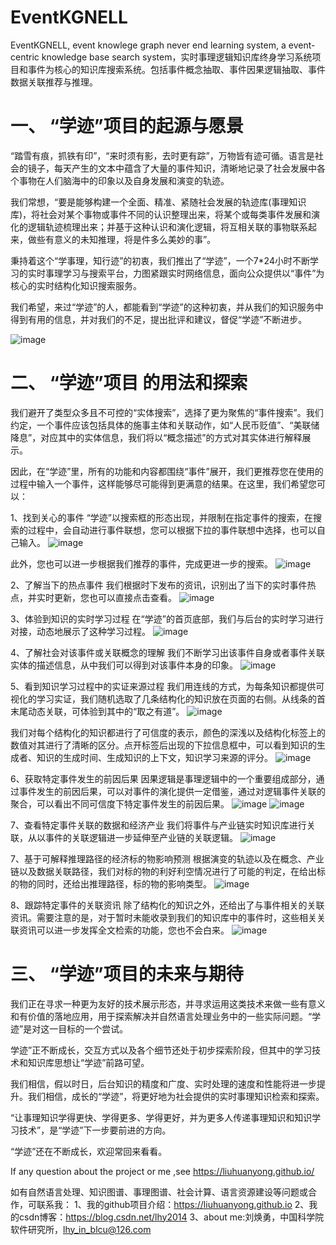 # EventKGNELL
EventKGNELL, event knowlege graph never end learning system, a event-centric knowledge base search system，实时事理逻辑知识库终身学习系统项目和事件为核心的知识库搜索系统。包括事件概念抽取、事件因果逻辑抽取、事件数据关联推荐与推理。


# 一、 “学迹”项目的起源与愿景
“踏雪有痕，抓铁有印”，“来时须有影，去时更有踪”，万物皆有迹可循。语言是社会的镜子，每天产生的文本中蕴含了大量的事件知识，清晰地记录了社会发展中各个事物在人们脑海中的印象以及自身发展和演变的轨迹。

我们常想，“要是能够构建一个全面、精准、紧随社会发展的轨迹库(事理知识库)，将社会对某个事物或事件不同的认识整理出来，将某个或每类事件发展和演化的逻辑轨迹梳理出来；并基于这种认识和演化逻辑，将互相关联的事物联系起来，做些有意义的未知推理，将是件多么美妙的事”。

秉持着这个“学事理，知行迹”的初衷，我们推出了“学迹”，一个7*24小时不断学习的实时事理学习与搜索平台，力图紧跟实时网络信息，面向公众提供以“事件”为核心的实时结构化知识搜索服务。

我们希望，来过“学迹”的人，都能看到“学迹”的这种初衷，并从我们的知识服务中得到有用的信息，并对我们的不足，提出批评和建议，督促“学迹”不断进步。

![image](https://github.com/liuhuanyong/EventKGNELL/blob/master/image/main.jpg)


# 二、 “学迹”项目 的用法和探索
我们避开了类型众多且不可控的“实体搜索”，选择了更为聚焦的“事件搜索”。我们约定，一个事件应该包括具体的施事主体和关联动作，如“人民币贬值”、“美联储降息”，对应其中的实体信息，我们将以“概念描述”的方式对其实体进行解释展示。

因此，在“学迹”里，所有的功能和内容都围绕“事件”展开，我们更推荐您在使用的过程中输入一个事件，这样能够尽可能得到更满意的结果。在这里，我们希望您可以：

1、找到关心的事件
“学迹”以搜索框的形态出现，并限制在指定事件的搜索，在搜索的过程中，会自动进行事件联想，您可以根据下拉的事件联想中选择，也可以自己输入。
![image](https://github.com/liuhuanyong/EventKGNELL/blob/master/image/main.jpg)



此外，您也可以进一步根据我们推荐的事件，完成更进一步的搜索。
![image](https://github.com/liuhuanyong/EventKGNELL/blob/master/image/event_think.jpg)


2、了解当下的热点事件
我们根据时下发布的资讯，识别出了当下的实时事件热点，并实时更新，您也可以直接点击查看。
![image](hhttps://github.com/liuhuanyong/EventKGNELL/blob/master/image/hot_event.jpg)


3、体验到知识的实时学习过程
在“学迹”的首页底部，我们与后台的实时学习进行对接，动态地展示了这种学习过程。
![image](https://github.com/liuhuanyong/EventKGNELL/blob/master/image/learn_from.jpg)


4、了解社会对该事件或关联概念的理解
我们不断学习出该事件自身或者事件关联实体的描述信息，从中我们可以得到对该事件本身的印象。
![image](https://github.com/liuhuanyong/EventKGNELL/blob/master/image/event_concept.jpg)


5、看到知识学习过程中的实证来源过程
我们用连线的方式，为每条知识都提供可视化的学习实证，我们随机选取了几条结构化的知识放在页面的右侧。从线条的首末尾动态关联，可体验到其中的“取之有道”。
![image](https://github.com/liuhuanyong/EventKGNELL/blob/master/image/learn_concept.jpg)


我们对每个结构化的知识都进行了可信度的表示，颜色的深浅以及结构化标签上的数值对其进行了清晰的区分。点开标签后出现的下拉信息框中，可以看到知识的生成者、知识的生成时间、生成知识的上下文，知识学习来源的评分。
![image](https://github.com/liuhuanyong/EventKGNELL/blob/master/image/learn_cause.jpg)


6、获取特定事件发生的前因后果
因果逻辑是事理逻辑中的一个重要组成部分，通过事件发生的前因后果，可以对事件的演化提供一定借鉴，通过对逻辑事件关联的聚合，可以看出不同可信度下特定事件发生的前因后果。
![image](https://github.com/liuhuanyong/EventKGNELL/blob/master/image/cause.jpg)
![image](https://github.com/liuhuanyong/EventKGNELL/blob/master/image/effect.jpg)


7、查看特定事件关联的数据和经济产业
我们将事件与产业链实时知识库进行关联，从以事件的关联逻辑进一步延伸至产业链的关联逻辑。
![image](https://github.com/liuhuanyong/EventKGNELL/blob/master/image/chain.jpg)



7、基于可解释推理路径的经济标的物影响预测
根据演变的轨迹以及在概念、产业链以及数据关联路径，我们对标的物的利好利空情况进行了可能的判定，在给出标的物的同时，还给出推理路径，标的物的影响类型。
![image](https://github.com/liuhuanyong/EventKGNELL/blob/master/image/infer.jpg)


8、跟踪特定事件的关联资讯
除了结构化的知识之外，还给出了与事件相关的关联资讯。需要注意的是，对于暂时未能收录到我们的知识库中的事件时，这些相关关联资讯可以进一步发挥全文检索的功能，您也不会白来。
![image](https://github.com/liuhuanyong/EventKGNELL/blob/master/image/news.jpg)


# 三、 “学迹”项目的未来与期待
  我们正在寻求一种更为友好的技术展示形态，并寻求运用这类技术来做一些有意义和有价值的落地应用，用于探索解决并自然语言处理业务中的一些实际问题。“学迹”是对这一目标的一个尝试。

学迹”正不断成长，交互方式以及各个细节还处于初步探索阶段，但其中的学习技术和知识库思想让“学迹”前路可望。

  我们相信，假以时日，后台知识的精度和广度、实时处理的速度和性能将进一步提升。我们相信，成长的“学迹”，将更好地为社会提供的实时事理知识检索和探索。

“让事理知识学得更快、学得更多、学得更好，并为更多人传递事理知识和知识学习技术”，是“学迹”下一步要前进的方向。

“学迹”还在不断成长，欢迎常回来看看。


If any question about the project or me ,see https://liuhuanyong.github.io/

如有自然语言处理、知识图谱、事理图谱、社会计算、语言资源建设等问题或合作，可联系我：
1、我的github项目介绍：https://liuhuanyong.github.io
2、我的csdn博客：https://blog.csdn.net/lhy2014
3、about me:刘焕勇，中国科学院软件研究所，lhy_in_blcu@126.com
